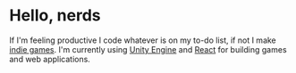 # Hello, nerds

If I'm feeling productive I code whatever is on my to-do list, if not I make [indie games](https://samuelbushi.com). I'm currently using [Unity Engine](https://unity.com/) and [React](https://reactjs.org/) for building games and web applications.


